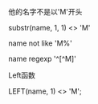 


他的名字不是以'M'开头

 substr(name, 1, 1) <> 'M'


 name not like 'M%'


 name regexp '^[^M]'


Left函数

 LEFT(name, 1) <> 'M';